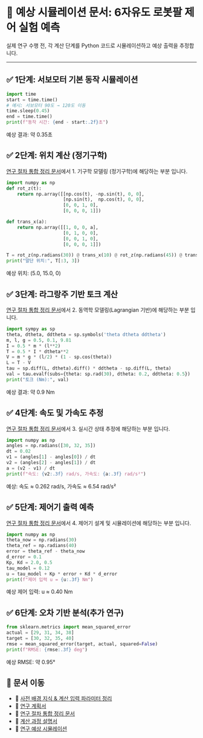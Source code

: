 # 🧪 예상 시뮬레이션 문서: 6자유도 로봇팔 제어 실험 예측

실제 연구 수행 전, 각 계산 단계를 Python 코드로 시뮬레이션하고 예상 출력을 추정합니다.

---

## ✅ 1단계: 서보모터 기본 동작 시뮬레이션

```python
import time
start = time.time()
# 예시: 서보모터 90도 → 120도 이동
time.sleep(0.45)
end = time.time()
print(f"동작 시간: {end - start:.2f}초")
```

예상 결과: 약 0.35초

## ✅ 2단계: 위치 계산 (정기구학)

[연구 절차 통합 정리 문서](solution-guide.md)에서 1. 기구학 모델링 (정기구학)에 해당하는 부분 입니다.

```python
import numpy as np
def rot_z(t):
    return np.array([[np.cos(t), -np.sin(t), 0, 0],
                     [np.sin(t),  np.cos(t), 0, 0],
                     [0, 0, 1, 0],
                     [0, 0, 0, 1]])

def trans_x(a):
    return np.array([[1, 0, 0, a],
                     [0, 1, 0, 0],
                     [0, 0, 1, 0],
                     [0, 0, 0, 1]])

T = rot_z(np.radians(30)) @ trans_x(10) @ rot_z(np.radians(45)) @ trans_x(10)
print("말단 위치:", T[:3, 3])
```

예상 위치: (5.0, 15.0, 0)

## ✅ 3단계: 라그랑주 기반 토크 계산

[연구 절차 통합 정리 문서](solution-guide.md)에서 2. 동역학 모델링(Lagrangian 기반)에 해당하는 부분 입니다.

```python
import sympy as sp
theta, dtheta, ddtheta = sp.symbols('theta dtheta ddtheta')
m, l, g = 0.5, 0.1, 9.81
I = 0.5 * m * (l**2)
T = 0.5 * I * dtheta**2
V = m * g * (l/2) * (1 - sp.cos(theta))
L = T - V
tau = sp.diff(L, dtheta).diff() * ddtheta - sp.diff(L, theta)
val = tau.evalf(subs={theta: sp.rad(30), dtheta: 0.2, ddtheta: 0.5})
print("토크 (Nm):", val)
```
예상 결과: 약 0.9 Nm

## ✅ 4단계: 속도 및 가속도 추정

[연구 절차 통합 정리 문서](solution-guide.md)에서 3. 실시간 상태 추정에 해당하는 부분 입니다.

```python
import numpy as np
angles = np.radians([30, 32, 35])
dt = 0.02
v1 = (angles[1] - angles[0]) / dt
v2 = (angles[2] - angles[1]) / dt
a = (v2 - v1) / dt
print(f"속도: {v2:.3f} rad/s, 가속도: {a:.3f} rad/s²")
```

예상: 속도 ≈ 0.262 rad/s, 가속도 ≈ 6.54 rad/s²

## ✅ 5단계: 제어기 출력 예측

[연구 절차 통합 정리 문서](solution-guide.md)에서 4. 제어기 설계 및 시뮬레이션에 해당하는 부분 입니다.

```python
import numpy as np
theta_now = np.radians(30)
theta_ref = np.radians(40)
error = theta_ref - theta_now
d_error = 0.1
Kp, Kd = 2.0, 0.5
tau_model = 0.12
u = tau_model + Kp * error + Kd * d_error
print(f"제어 입력 u = {u:.3f} Nm")
```

예상 제어 입력: u ≈ 0.40 Nm

## ✅ 6단계: 오차 기반 분석(추가 연구)

```python
from sklearn.metrics import mean_squared_error
actual = [29, 31, 34, 38]
target = [30, 32, 35, 40]
rmse = mean_squared_error(target, actual, squared=False)
print(f"RMSE: {rmse:.3f} deg")
```

예상 RMSE: 약 0.95°

## 🔁 문서 이동

- 📄 [사전 배경 지식 & 계산 입력 파라미터 정리](pre-investigation.md)
- 🧪 [연구 계획서](research-docs.md)
- 📄 [연구 절차 통합 정리 문서](solution-guide.md)
- 🧪 [계산 과정 설명서](calculate.md)
- 📄 [연구 예상 시뮬레이션](simulation.md)
